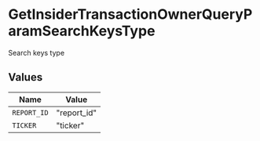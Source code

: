 # GetInsiderTransactionOwnerQueryParamSearchKeysType

Search keys type


## Values

| Name        | Value       |
| ----------- | ----------- |
| `REPORT_ID` | "report_id" |
| `TICKER`    | "ticker"    |